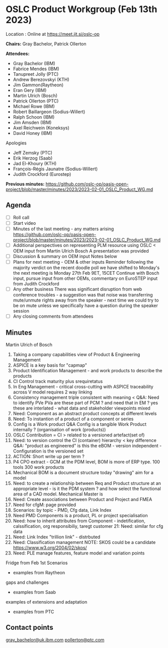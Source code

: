 # OSLC Product Workgroup (Feb 13th 2023)

Location : Online at https://meet.jit.si/oslc-op

**Chairs:** Gray Bachelor, Patrick Ollerton

**Attendees:** 

- Gray Bachelor (IBM) 
- Fabrice Mendes (IBM)
- Tanupreet Jolly (PTC)
- Andrew Berezovskyi (KTH)
- Jim Gammon(Raytheon)
- Eran Gery (IBM)
- Martin Ulrich (Bosch)
- Patrick Ollerton (PTC)
- Michael Rowe (IBM)
- Robert Baillargeon (Sodius-Willert)
- Ralph Schoon (IBM)
- Jim Amsden (IBM)
- Axel Reichwein (Koneksys)
- David Honey (IBM)


Apologies
- Jeff Zemsky (PTC)
- Erik Herzog (Saab)
- Jad El-Khoury (KTH)
- François-Régis Jaunatre (Sodius-Willert)
- Judith Crockford (Eurostep)


**Previous minutes:** https://github.com/oslc-op/oasis-open-project/blob/master/minutes/2023/2023-02-01_OSLC_Product_WG.md

## Agenda

- [ ] Roll call
- [ ] Start video 
- [ ] Minutes of the last meeting - any matters arising
	https://github.com/oslc-op/oasis-open-project/blob/master/minutes/2023/2023-02-01_OSLC_Product_WG.md
- [ ] Additional perspectives on representing PLM resource using OSLC < OEM input from Martin Ulrich Bosch
	A presentation was provided
- [ ] Discussion & summary on OEM input
	Notes below
- [ ] Plans for next meeting - OEM & other inputs
	Reminder following the majority verdict on the recent doodle poll we have shifted to Monday's 
	the next meeting is Monday 27th Feb 9ET, 15CET
		Continue with Bosch input, pursue input from other OEMs, commentary on EuroSTEP input from Judith Crockford
- [ ] Any other business
		There was significant disruption from web conference troubles - a suggestion was that noise was transferring mute/unmute rights away from the speaker - next time we could try to be on mute unless we specifically have a question during the speaker session
- [ ] Any closing comments from attendees

## Minutes

Martin Ulrich of Bosch
1. Taking a company capabilities view of Product & Engineering Management
2. ASPICE is a key basis for "capmap"
3. Product Identification Management - and work products to describe the products
4. CI Control track maturity plus srequiretatus
5. In Eng Management - critical cross-cutting with ASPICE traceability across V model requires 2 way linking 
6. Consistency management triple consistent with meaning < 
Q&A: Need to identify PVe PVa are these part of PCM ? and need that in EM ? yes these are interlated - what data and stakeholder viewpoints mixed
7. Need: Component as an abstract product concepts at different levels
8. Need: To instantion of a product of a component or series
9. Config is a Work product 
Q&A Config is a tangible Work Product internally ? (organisation of work (products))
10. OSLC Contribution = CI > related to a versioned artefact(set of)
11. Need: to version control the CI (container) hierarchy < key difference
Q&A: "product as engineered" is this the eBOM - version independent - Configuration is the versioned set
12. ACTION: Short write up per term ?
13. P4 CPO extract - GCM at the PDM level, BOM is more of ERP type. 100 tools 300 work products
14. Mechanical BOM is a document structure today "drawing" aim for a model
15. Need: to create a relationship between Req and Product structure at an appropriate level - is it the PDM system ? and how select the functional area of a CAD model. Mechanical Master is  
16. Need: Create associations between Product and Project and FMEA
17. Need for cfgM: page provided
18. Scenarios: by topic - PMD, Cfg data, Link Index
19. Need PMD Components is a product, PL or project specialisation
20. Need: how to inherit attributes from Component - indetification, calssification, org responsibiliy, taregt customer
21: Need: similar for cfg data
22. Need: Link Index "trillion link" - distrbuted
23. Need: Classification management NOTE: SKOS could be a candidate https://www.w3.org/2004/02/skos/
23. Need: PLE manage features, feature model and variation points


Fridge from Feb 1st
Scenarios
- examples from Raytheon 

gaps and challenges
- examples from Saab

examples of extensions and adaptation
- examples from PTC




## Contact points

gray_bachelor@uk.ibm.com
pollerton@ptc.com

